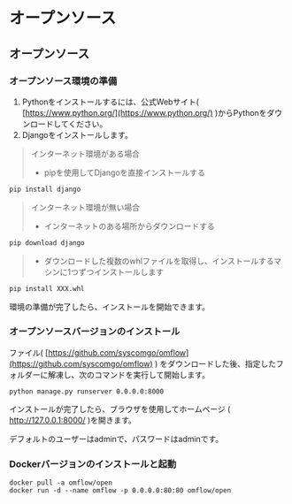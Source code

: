 # オープンソース

## オープンソース

### オープンソース環境の準備

1. Pythonをインストールするには、公式Webサイト( [https://www.python.org/](https://www.python.org/) )からPythonをダウンロードしてください。
2. Djangoをインストールします。

> インターネット環境がある場合
>
> * pipを使用してDjangoを直接インストールする

```bash
pip install django
```

> インターネット環境が無い場合
>
> * インターネットのある場所からダウンロードする

```bash
pip download django
```

> * ダウンロードした複数のwhlファイルを取得し、インストールするマシンに1つずつインストールします

```bash
pip install XXX.whl
```

環境の準備が完了したら、インストールを開始できます。

### オープンソースバージョンのインストール

ファイル( [https://github.com/syscomgo/omflow](https://github.com/syscomgo/omflow) ) をダウンロードした後、指定したフォルダーに解凍し、次のコマンドを実行して開始します。

```
python manage.py runserver 0.0.0.0:8000
```

インストールが完了したら、ブラウザを使用してホームページ ( http://127.0.0.1:8000/ )を開きます。

デフォルトのユーザーはadminで、パスワードはadminです。

### Dockerバージョンのインストールと起動

```
docker pull -a omflow/open
docker run -d --name omflow -p 0.0.0.0:80:80 omflow/open
```
